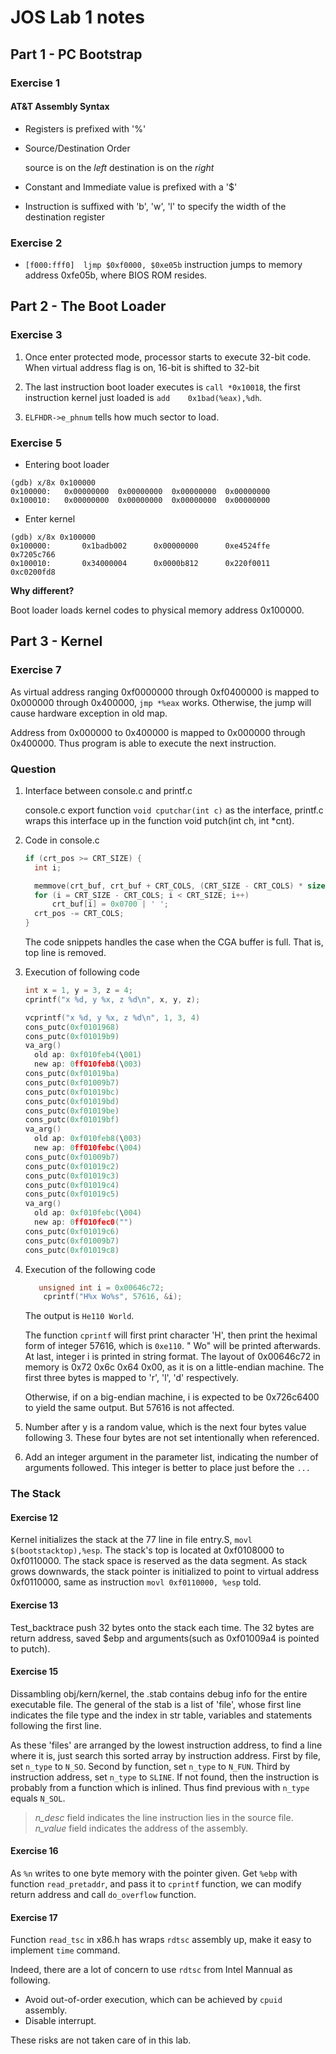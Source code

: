 # JOS Lab 1 notes

## Part 1 - PC Bootstrap

### Exercise 1

#### AT&T Assembly Syntax

- Registers is prefixed with '%'

- Source/Destination Order

  source is on the *left*
  destination is on the *right*

- Constant and Immediate value is prefixed with a '$'

- Instruction is suffixed with 'b', 'w', 'l' to specify the width of the destination register

### Exercise 2

* `[f000:fff0]  ljmp $0xf0000, $0xe05b` instruction jumps to memory address 0xfe05b, where BIOS ROM resides.

## Part 2 - The Boot Loader

### Exercise 3

1. Once enter protected mode, processor starts to execute 32-bit code. When virtual address flag is on, 16-bit is shifted to 32-bit

2. The last instruction boot loader executes is `call *0x10018`, the first instruction kernel just loaded is `add    0x1bad(%eax),%dh`.

3. `ELFHDR->e_phnum` tells how much sector to load.

### Exercise 5

* Entering boot loader

```
(gdb) x/8x 0x100000
0x100000:   0x00000000  0x00000000  0x00000000  0x00000000
0x100010:   0x00000000  0x00000000  0x00000000  0x00000000
```

* Enter kernel

```gdb
(gdb) x/8x 0x100000
0x100000:       0x1badb002      0x00000000      0xe4524ffe      0x7205c766
0x100010:       0x34000004      0x0000b812      0x220f0011      0xc0200fd8
```

__Why different?__

Boot loader loads kernel codes to physical memory address 0x100000.

## Part 3 - Kernel

### Exercise 7

As virtual address ranging 0xf0000000 through 0xf0400000 is mapped to 0x000000 through 0x400000, `jmp *%eax` works. Otherwise, the jump will cause hardware exception in old map. 

Address from 0x000000 to 0x400000 is mapped to 0x000000 through 0x400000. Thus program is able to execute the next instruction.

### Question

1. Interface between console.c and printf.c

    console.c export function `void cputchar(int c)` as the interface, printf.c wraps this interface up in the function void putch(int ch, int *cnt).

2.  Code in console.c

      ```C
      if (crt_pos >= CRT_SIZE) {
      	int i;

      	memmove(crt_buf, crt_buf + CRT_COLS, (CRT_SIZE - CRT_COLS) * sizeof(uint16_t));
      	for (i = CRT_SIZE - CRT_COLS; i < CRT_SIZE; i++)
      		crt_buf[i] = 0x0700 | ' ';
      	crt_pos -= CRT_COLS;
      }
      ```

    The code snippets handles the case when the CGA buffer is full. That is, top line is removed.

3. Execution of following code

    ```C
    int x = 1, y = 3, z = 4;
    cprintf("x %d, y %x, z %d\n", x, y, z);
    ```

    ```C
    vcprintf("x %d, y %x, z %d\n", 1, 3, 4)
    cons_putc(0xf0101968)
    cons_putc(0xf01019b9)
    va_arg()
      old ap: 0xf010feb4(\001)
      new ap: 0ff010feb8(\003)
    cons_putc(0xf01019ba)
    cons_putc(0xf01009b7)
    cons_putc(0xf01019bc)
    cons_putc(0xf01019bd)
    cons_putc(0xf01019be)
    cons_putc(0xf01019bf)
    va_arg()
      old ap: 0xf010feb8(\003)
      new ap: 0ff010febc(\004)
    cons_putc(0xf01009b7)
    cons_putc(0xf01019c2)
    cons_putc(0xf01019c3)
    cons_putc(0xf01019c4)
    cons_putc(0xf01019c5)
    va_arg()
      old ap: 0xf010febc(\004)
      new ap: 0ff010fec0("")
    cons_putc(0xf01019c6)
    cons_putc(0xf01009b7)
    cons_putc(0xf01019c8)
    ```

4. Execution of the following code
   
     ```C
        unsigned int i = 0x00646c72;
         cprintf("H%x Wo%s", 57616, &i);
     ```

    The output is `He110 World`.

    The function `cprintf` will first print character 'H', then print the heximal form of integer 57616, which is `0xe110`. " Wo" will be printed afterwards. At last, integer i is printed in string format. The layout of 0x00646c72 in memory is 0x72 0x6c 0x64 0x00, as it is on a little-endian machine. The first three bytes is mapped to 'r', 'l', 'd' respectively. 

    Otherwise, if on a big-endian machine, i is expected to be 0x726c6400 to yield the same output. But 57616 is not affected.

5. Number after y is a random value, which is the next four bytes value following 3. These four bytes are not set intentionally when referenced.

6. Add an integer argument in the parameter list, indicating the number of arguments followed. This integer is better to place just before the `...`

### The Stack

#### Exercise 12

Kernel initializes the stack at the 77 line in file entry.S, `movl	$(bootstacktop),%esp`. The stack's top is located at 0xf0108000 to 0xf0110000. The stack space is reserved as the data segment. As stack grows downwards, the stack pointer is initialized to point to virtual address 0xf0110000, same as instruction `movl 0xf0110000, %esp` told.

#### Exercise 13

Test_backtrace push 32 bytes onto the stack each time. The 32 bytes are return address, saved $ebp and arguments(such as 0xf01009a4 is pointed to putch).

#### Exercise 15

Dissambling obj/kern/kernel, the .stab contains debug info for the entire executable file. 
The general of the stab is a list of 'file', whose first line indicates the file type and the index in str table, variables and statements following the first line.

As these 'files' are arranged by the lowest instruction address, to find a line where it is, just search this sorted array by instruction address. First by file, set `n_type` to `N_SO`. Second by function, set `n_type` to `N_FUN`. Third by instruction address, set `n_type` to `SLINE`. If not found, then the instruction is probably from a function which is inlined. Thus find previous  with `n_type` equals `N_SOL`.

  >*n_desc* field indicates the line instruction lies in the source file.  
  >*n_value* field indicates the address of the assembly.
  
#### Exercise 16

As `%n` writes to one byte memory with the pointer given. Get `%ebp` with function `read_pretaddr`, and pass it to `cprintf` function, we can modify return address and call `do_overflow` function.

#### Exercise 17

Function `read_tsc` in x86.h has wraps `rdtsc` assembly up, make it easy to implement `time` command.

Indeed, there are a lot of concern to use `rdtsc` from Intel Mannual as following.

* Avoid out-of-order execution, which can be achieved by `cpuid` assembly.
* Disable interrupt.

These risks are not taken care of in this lab.
